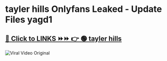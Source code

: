 
 # tayler hills Onlyfans Leaked - Update Files yagd1

## <h2><a href="https://clipsfans.com/tayler_hills&ref=git">🔗 Click to LINKS ⏩⏩ 👉 🟢 tayler hills </a></h2>

<a href="https://clipsfans.com/tayler_hills&ref=git" rel="nofollow" data-target="animated-image.originalLink"><img src="https://i.ibb.co.com/xMMVF88/686577567.gif" alt="Viral Video Original" style="max-width: 100%; display: inline-block;" data-target="animated-image.originalImage"></a>

